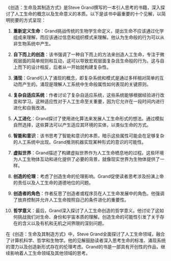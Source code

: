 《创造：生命及其制造方式》是Steve Grand撰写的一本引人思考的书籍，深入探讨了人工生命的概念以及生命意义的本质。以下是该书中最重要的十个见解，以简明扼要的方式呈现：

1. **重新定义生命**：Grand挑战传统的生物学生命定义，提出生命不应该通过化学组成来理解，而应该通过信息和组织模式来理解。他认为生命般的行为可以从非生物系统中产生。

2. **自下而上的创造**：该书强调了一种自下而上的方法来创造人工生命，专注于微观层面的简单规则和互动，这可以导致宏观层面复杂且生命般的行为。这与自上而下的设计相反，后者从一开始就构建复杂性。

3. **涌现**：Grand引入了涌现的概念，即复杂系统和模式是通过多样相对简单的互动而产生的。涌现是理解人工系统中生命般属性如何表现的关键原则。

4. **复杂自适应系统**：作者讨论了复杂自适应系统，这些系统能够根据经验进行改变和学习。这种适应性对于人工生命至关重要，因为它允许在一段时间内进行进化和自我改进。

5. **人工进化**：Grand探讨了使用进化算法来发展人工生命形式的想法。通过模拟自然选择，这些算法可以产生适应其环境的实体，以类似生命的方式。

6. **智能和意识**：该书思考了智能和意识的本质，暗示这些属性可能会在足够复杂的人工系统中出现。Grand推测机器实现某种形式的意识的可能性。

7. **虚拟世界**：Grand描述了构建虚拟世界作为人工生命栖息地的过程。这些环境为人工生物体互动和进化提供了必要的背景，就像现实世界为生物体提供了一样。

8. **创造的伦理**：考虑了创造生命的伦理影响。Grand促使读者思考涉及扮演上帝的责任以及人工生命的道德地位的问题。

9. **创造者的角色**：作者反思了创造者或程序员在人工生命发展中的角色。他强调了放弃控制并允许人工生命按照自己的条件进化的重要性。

10. **哲学意义**：最后，Grand深入探讨了人工生命创造的哲学意义。他讨论了这如何挑战我们对生命、身份和宇宙本质的理解。创造生命的可能性引发了关于存在的含义以及有机和无机之间界限的深刻问题。

在《创造：生命及其制造方式》中，Steve Grand全面探讨了人工生命领域，融合了计算机科学、哲学和生物学。他的见解鼓励读者深入思考生命的标准、涌现系统的潜力以及创造新形式存在的伦理考虑。Grand的书是一部具有开创性的作品，继续影响着人工生命领域及其他领域的思考。